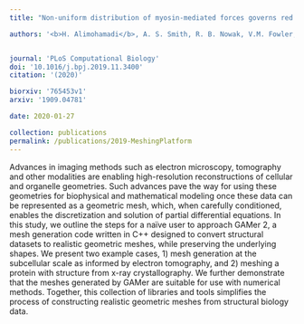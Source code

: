 ```yaml
---
title: "Non-uniform distribution of myosin-mediated forces governs red blood cell membrane curvature through tension modulation"

authors: '<b>H. Alimohamadi</b>, A. S. Smith, R. B. Nowak, V.M. Fowler, and P. Rangamani'


journal: 'PLoS Computational Biology'
doi: '10.1016/j.bpj.2019.11.3400'
citation: '(2020)'

biorxiv: '765453v1'
arxiv: '1909.04781'

date: 2020-01-27

collection: publications
permalink: /publications/2019-MeshingPlatform
---
```


Advances in imaging methods such as electron microscopy, tomography and other modalities are enabling high-resolution reconstructions of cellular and organelle geometries. Such advances pave the way for using these geometries for biophysical and mathematical modeling once these data can be represented as a geometric mesh, which, when carefully conditioned, enables the discretization and solution of partial differential equations. In this study, we outline the steps for a naïve user to approach GAMer 2, a mesh generation code written in C++ designed to convert structural datasets to realistic geometric meshes, while preserving the underlying shapes. We present two example cases, 1) mesh generation at the subcellular scale as informed by electron tomography, and 2) meshing a protein with structure from x-ray crystallography. We further demonstrate that the meshes generated by GAMer are suitable for use with numerical methods. Together, this collection of libraries and tools simplifies the process of constructing realistic geometric meshes from structural biology data.


